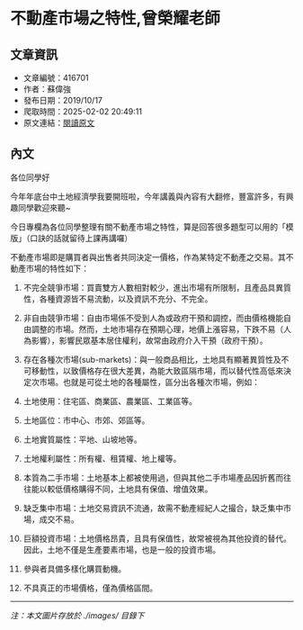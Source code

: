 # 不動產市場之特性,曾榮耀老師

## 文章資訊
- 文章編號：416701
- 作者：蘇偉強
- 發布日期：2019/10/17
- 爬取時間：2025-02-02 20:49:11
- 原文連結：[閱讀原文](https://real-estate.get.com.tw/Columns/detail.aspx?no=416701)

## 內文
各位同學好

今年年底台中土地經濟學我要開班啦，今年講義與內容有大翻修，豐富許多，有興趣同學歡迎來聽~

今日專欄為各位同學整理有關不動產市場之特性，算是回答很多題型可以用的「模版」（口訣的話就留待上課再講囉）

不動產市場即是購買者與出售者共同決定一價格，作為某特定不動產之交易。其不動產市場的特性如下：

1. 不完全競爭市場：買賣雙方人數相對較少，進出市場有所限制，且產品具異質性，各種資源皆不易流動，以及資訊不充分、不完全。

2. 非自由競爭市場：自由市場係不受到人為或政府干預和調控，而由價格機能自由調整的市場。然而，土地市場存在預期心理，地價上漲容易，下跌不易（人為影響），影響民眾基本居住權利，故常由政府介入干預（政府干預）。

3. 存在各種次市場(sub-markets)：與一般商品相比，土地具有顯著異質性及不可移動性，以致價格存在很大差異，為能大致區隔市場，而以替代性高低來決定次市場。也就是可從土地的各種屬性，區分出各種次市場，例如：

1. 土地使用：住宅區、商業區、農業區、工業區等。

2. 土地區位：市中心、市郊、郊區等。

3. 土地實質屬性：平地、山坡地等。

4. 土地權利屬性：所有權、租賃權、地上權等。

4. 本質為二手市場：土地基本上都被使用過，但與其他二手市場產品因折舊而往往能以較低價格購得不同，土地具有保值、增值效果。

5. 缺乏集中市場：土地交易資訊不流通，故需不動產經紀人之撮合，缺乏集中市場，成交不易。

6. 巨額投資市場：土地價格昂貴，且具有保值性，故常被視為其他投資的替代。因此，土地不僅是生產要素市場，也是一般的投資市場。

7. 參與者具備多樣化購買動機。

8. 不具真正的市場價格，僅為價格區間。

---
*注：本文圖片存放於 ./images/ 目錄下*
